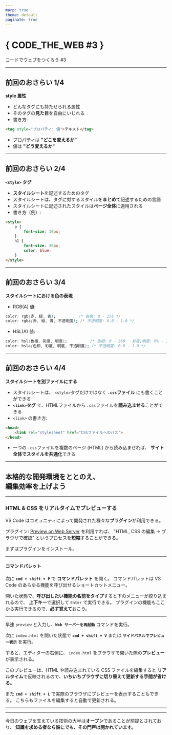```yaml
---
marp: true
theme: default
paginate: true
---
```


# { CODE_THE_WEB #3 }
コードでウェブをつくろう #3

---

## 前回のおさらい 1/4
**style 属性**
- どんなタグにも持たせられる属性
- そのタグの**見た目**を自由にいじれる
- 書き方:
```html
<tag style="プロパティ: 値">テキスト</tag>
```
- プロパティは **"どこを変えるか"**
- 値は **"どう変えるか"**

---

## 前回のおさらい 2/4
**`<style>` タグ**
- **スタイルシート**を記述するためのタグ
- スタイルシートは、タグに対するスタイルを**まとめて**記述するための言語
- スタイルシートに記述されたスタイルは**ページ全体**に適用される
- 書き方（例）:

```html
<style>
    p {
        font-size: 16px;
    }
    h1 {
        font-size: 36px;
        color: blue;
    }
</style>
```

---

## 前回のおさらい 3/4
**スタイルシートにおける色の表現**
- RGB(A) 値:
```css
color: rgb(赤, 緑, 青);          /* 各色: 0 - 255 */
color: rgba(赤, 緑, 青, 不透明度); /* 不透明度: 0.0 - 1.0 */
```
- HSL(A) 値:
```css
color: hsl(色相, 彩度, 明度);          /* 色相: 0 - 360   彩度,明度: 0% - 100% */
color: hsla(色相, 彩度, 明度, 不透明度); /* 不透明度: 0.0 - 1.0 */
```

---

## 前回のおさらい 4/4
**スタイルシートを別ファイルにする**
- スタイルシートは、 `<style>`タグだけではなく **`.css`ファイル** にも書くことができる
- **`<link>`タグ** で、HTMLファイルから `.css`ファイルを**読み込ませる**ことができる
- `<link>` の書き方:
```html
<head>
    <link rel="stylesheet" href="CSSファイルへのパス">
</head>
```
- 一つの `.css`ファイルを複数のページ (HTML) から読み込ませれば、
**サイト全体でスタイルを共通化**できる

---

## 本格的な開発環境をととのえ、<br>編集効率を上げよう

---

### HTML & CSS をリアルタイムでプレビューする
VS Code はコミュニティによって開発された様々な**プラグイン**が利用できる。

プラグイン: [Preview on Web Server](https://marketplace.visualstudio.com/items?itemName=yuichinukiyama.vscode-preview-server) を利用すれば、
"HTML, CSS の編集 → ブラウザで確認" というプロセスを**短縮**することができる。

まずはプラグインをインストール。

---

#### コマンドパレット
次に **`cmd + shift + P`** で **コマンドパレット** を開く。
コマンドパレットは VS Code のあらゆる機能を呼び出せるショートカットメニュー。

開いた状態で、**呼び出したい機能の名前をタイプ**すると下のメニューが絞り込まれるので、
**上下キー**で選択して `Enter` で実行できる。
プラグインの機能もここから実行できるので、**必ず覚えて**おこう。

---

早速 `preview` と入力し、**`Web サーバーを再起動`** コマンドを実行。

次に `index.html` を開いた状態で
**`cmd + shift + V`** または **`サイドパネルでプレビュー表示`** を実行。

すると、エディターの右側に、
`index.html` をブラウザで開いた際の**プレビュー**が表示される。

このプレビューは、HTML や読み込まれている CSS ファイルを編集すると
**リアルタイム**で反映されるので、**いちいちブラウザに切り替えて更新する手間が省ける。**

また **`cmd + shift + L`** で実際のブラウザにプレビューを表示することもできる。
こちらもファイルを編集すると自動で更新される。

---



---

今日のウェブを支えている技術の大半は**オープン**であることが前提とされており、
**知識を求める者なら誰にでも、その門戸は開かれています。**
